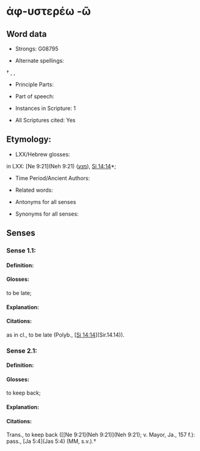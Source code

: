 # ἀφ-υστερέω -ῶ

<!-- Status: S2=NeedsEdits -->
<!-- Lexica used for edits:   -->

## Word data

* Strongs: G08795

* Alternate spellings:

† , ,

* Principle Parts: 


* Part of speech: 


* Instances in Scripture: 1

* All Scriptures cited: Yes

## Etymology: 


* LXX/Hebrew glosses: 

in LXX: [Ne 9:21](Neh 9:21) ([מנע](//en-uhl/H4513)), [Si 14:14](Sir.14.14)*;

* Time Period/Ancient Authors: 


* Related words: 

* Antonyms for all senses

* Synonyms for all senses: 

## Senses 

### Sense  1.1: 

#### Definition: 

#### Glosses: 

to be late; 

#### Explanation: 


#### Citations: 

as in cl., to be late (Polyb., [[Si 14:14](Sir.14.14)](Sir.14.14)).

### Sense  2.1: 

#### Definition: 

#### Glosses: 

to keep back; 

#### Explanation: 


#### Citations: 

Trans., to keep back ([[Ne 9:21](Neh 9:21)](Neh 9:21); v. Mayor, Ja., 157 f.): pass., [Ja 5:4](Jas 5:4) (MM, s.v.).†
